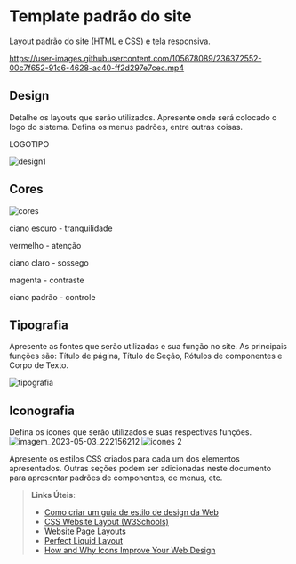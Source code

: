 # Template padrão do site

Layout padrão do site (HTML e CSS) e tela responsiva.

https://user-images.githubusercontent.com/105678089/236372552-00c7f652-91c6-4628-ac40-ff2d297e7cec.mp4


## Design

Detalhe os layouts que serão utilizados. Apresente onde será colocado o logo do sistema. Defina os menus padrões, entre outras coisas.

LOGOTIPO

![design1](https://user-images.githubusercontent.com/128707254/236089723-c0ea5273-61b9-4573-9a68-30b7a91d69f6.jpg)


## Cores


![cores](https://user-images.githubusercontent.com/128707254/236089041-9906ed55-bc6e-473b-adf8-05a446faf06f.jpg)

ciano escuro - tranquilidade

vermelho - atenção

ciano claro - sossego

magenta - contraste

ciano padrão - controle


## Tipografia

Apresente as fontes que serão utilizadas e sua função no site. As principais funções são: Título de página, Título de Seção, Rótulos de componentes e Corpo de Texto.


![tipografia](https://user-images.githubusercontent.com/128707254/236084617-218c4e02-95d0-472b-96ae-5110444d3049.jpg)



## Iconografia

Defina os ícones que serão utilizados e suas respectivas funções.
![imagem_2023-05-03_222156212](https://user-images.githubusercontent.com/128707254/236087019-f8928eaa-4092-4009-bcbe-de2c2a677ed5.png)
![icones 2](https://user-images.githubusercontent.com/128707254/236087505-ba97a413-1398-4361-a663-3beca2a98437.jpg)


Apresente os estilos CSS criados para cada um dos elementos apresentados.
Outras seções podem ser adicionadas neste documento para apresentar padrões de componentes, de menus, etc.


> **Links Úteis**:
>
> -  [Como criar um guia de estilo de design da Web](https://edrodrigues.com.br/blog/como-criar-um-guia-de-estilo-de-design-da-web/#)
> - [CSS Website Layout (W3Schools)](https://www.w3schools.com/css/css_website_layout.asp)
> - [Website Page Layouts](http://www.cellbiol.com/bioinformatics_web_development/chapter-3-your-first-web-page-learning-html-and-css/website-page-layouts/)
> - [Perfect Liquid Layout](https://matthewjamestaylor.com/perfect-liquid-layouts)
> - [How and Why Icons Improve Your Web Design](https://usabilla.com/blog/how-and-why-icons-improve-you-web-design/)
